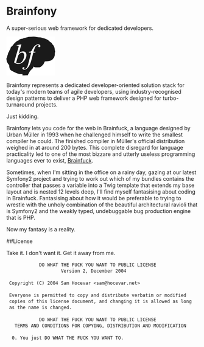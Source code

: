 Brainfony
=========

A super-serious web framework for dedicated developers.

![Brainfony](logo.png)

Brainfony represents a dedicated developer-oriented solution stack for today's modern teams of agile 
developers, using industry-recognised design patterns to deliver a PHP web framework designed for 
turbo-turnaround projects.

Just kidding.

Brainfony lets you code for the web in Brainfuck, a language designed by Urban Müller in 1993 when he
challenged himself to write the smallest compiler he could. The finished compiler in Müller's official
distribution weighed in at around 200 bytes. This complete disregard for language practicality led to 
one of the most bizzare and utterly useless programming languages ever to exist, [Brainfuck](http://en.wikipedia.org/wiki/Brainfuck). 

Sometimes, when I'm sitting in the office on a rainy day, gazing at our latest Symfony2 project and trying
to work out which of my bundles contains the controller that passes a variable into a Twig template that extends 
my base layout and is nested 12 levels deep, I'll find myself fantasising about coding in Brainfuck.
Fantasising about how it would be preferable to trying to wrestle with the unholy combination of the 
beautiful architectural ravioli that is Symfony2 and the weakly typed, undebuggable bug production engine 
that is PHP.

Now my fantasy is a reality.

##License

Take it. I don't want it. Get it away from me.

```
            DO WHAT THE FUCK YOU WANT TO PUBLIC LICENSE
                    Version 2, December 2004

 Copyright (C) 2004 Sam Hocevar <sam@hocevar.net>

 Everyone is permitted to copy and distribute verbatim or modified
 copies of this license document, and changing it is allowed as long
 as the name is changed.

            DO WHAT THE FUCK YOU WANT TO PUBLIC LICENSE
   TERMS AND CONDITIONS FOR COPYING, DISTRIBUTION AND MODIFICATION

  0. You just DO WHAT THE FUCK YOU WANT TO.
```
